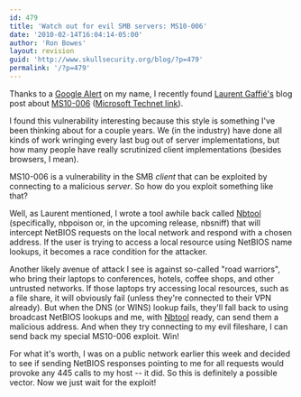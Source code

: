 ```yaml
---
id: 479
title: 'Watch out for evil SMB servers: MS10-006'
date: '2010-02-14T16:04:14-05:00'
author: 'Ron Bowes'
layout: revision
guid: 'http://www.skullsecurity.org/blog/?p=479'
permalink: '/?p=479'
---
```


Thanks to a [Google Alert](http://www.google.ca/alerts) on my name, I recently found [Laurent Gaffié's](http://g-laurent.blogspot.com/) blog post about [MS10-006](http://g-laurent.blogspot.com/2010/02/more-details-on-ms10-006.html) ([Microsoft Technet link](http://blogs.technet.com/srd/archive/2010/02/09/ms10-006-and-ms10-012-smb-security-bulletins.aspx)).

I found this vulnerability interesting because this style is something I've been thinking about for a couple years. We (in the industry) have done all kinds of work wringing every last bug out of server implementations, but how many people have really scrutinized client implementations (besides browsers, I mean).

MS10-006 is a vulnerability in the SMB *client* that can be exploited by connecting to a malicious *server*. So how do you exploit something like that?

Well, as Laurent mentioned, I wrote a tool awhile back called [Nbtool](http://www.skullsecurity.org/wiki/index.php/Nbtool) (specifically, nbpoison or, in the upcoming release, nbsniff) that will intercept NetBIOS requests on the local network and respond with a chosen address. If the user is trying to access a local resource using NetBIOS name lookups, it becomes a race condition for the attacker.

Another likely avenue of attack I see is against so-called "road warriors", who bring their laptops to conferences, hotels, coffee shops, and other untrusted networks. If those laptops try accessing local resources, such as a file share, it will obviously fail (unless they're connected to their VPN already). But when the DNS (or WINS) lookup fails, they'll fall back to using broadcast NetBIOS lookups and me, with [Nbtool](http://www.skullsecurity.org/wiki/index.php/Nbtool) ready, can send them a malicious address. And when they try connecting to my evil fileshare, I can send back my special MS10-006 exploit. Win!

For what it's worth, I was on a public network earlier this week and decided to see if sending NetBIOS responses pointing to me for all requests would provoke any 445 calls to my host -- it did. So this is definitely a possible vector. Now we just wait for the exploit!